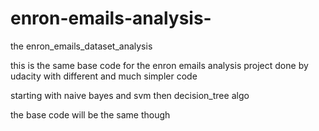 # enron-emails-analysis-
the enron_emails_dataset_analysis

this is the same base code for the enron emails analysis project done by udacity with different and much simpler code 

starting with naive bayes and svm then decision_tree algo

the base code will be the same though

